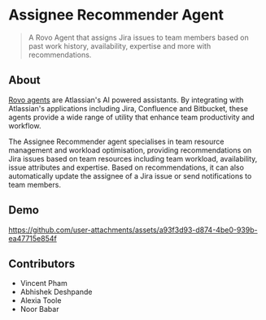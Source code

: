 # Assignee Recommender Agent

> A Rovo Agent that assigns Jira issues to team members based on past work history, availability, expertise and more with recommendations.

## About

[Rovo agents](https://www.atlassian.com/software/rovo) are Atlassian's AI powered assistants. By integrating with Atlassian's applications including Jira, Confluence and Bitbucket, these agents provide a wide range of utility that enhance team productivity and workflow.

The Assignee Recommender agent specialises in team resource management and workload optimisation, providing recommendations on Jira issues based on team resources including team workload, availability, issue attributes and expertise. Based on recommendations, it can also automatically update the assignee of a Jira issue or send notifications to team members.

## Demo

https://github.com/user-attachments/assets/a93f3d93-d874-4be0-939b-ea47715e854f

## Contributors

- Vincent Pham
- Abhishek Deshpande
- Alexia Toole
- Noor Babar
